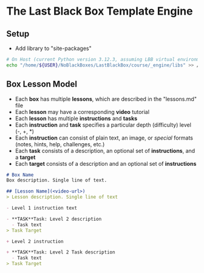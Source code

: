 # The Last Black Box Template Engine

## Setup
- Add library to "site-packages"
```bash
# On Host (current Python version 3.12.3, assuming LBB virtual environment)
echo "/home/${USER}/NoBlackBoxes/LastBlackBox/course/_engine/libs" >> /home/${USER}/NoBlackBoxes/LastBlackBox/_tmp/LBB/lib/python3.12/site-packages/LBB.pth
```

## Box Lesson Model
- Each **box** has multiple **lessons**, which are described in the "lessons.md" file
- Each **lesson** may have a corresponding **video** tutorial
- Each **lesson** has multiple **instructions** and **tasks**
- Each **instruction** and **task** specifies a particular depth (difficulty) level (-, +, *)
- Each **instruction** can consist of plain text, an image, or *special* formats (notes, hints, help, challenges, etc.)
- Each **task** consists of a description, an optional set of **instructions**, and a **target**
- Each **target** consists of a description and an optional set of **instructions**

```markdown
# Box Name
Box description. Single line of text.

## [Lesson Name](<video-url>)
> Lesson description. Single line of text

- Level 1 instruction text

- **TASK**Task: Level 2 description
  - Task text
> Task Target

+ Level 2 instruction

+ **TASK**Task: Level 2 Task description
  - Task text
> Task Target
```


